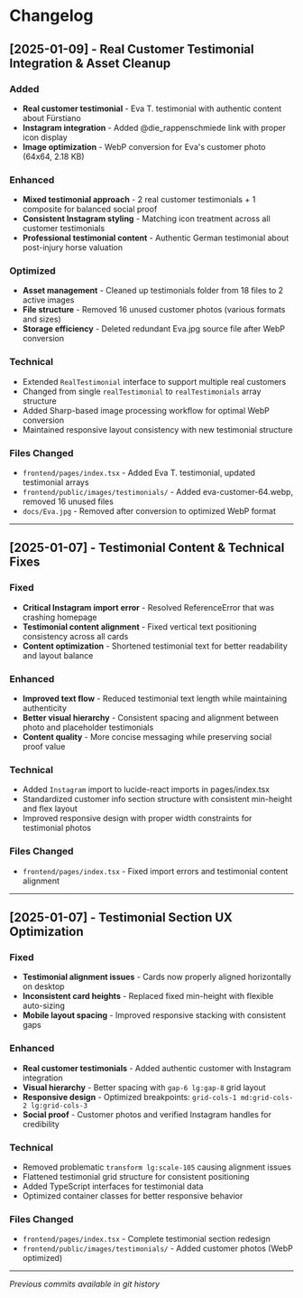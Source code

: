 # Changelog

## [2025-01-09] - Real Customer Testimonial Integration & Asset Cleanup

### Added
- **Real customer testimonial** - Eva T. testimonial with authentic content about Fürstiano
- **Instagram integration** - Added @die_rappenschmiede link with proper icon display
- **Image optimization** - WebP conversion for Eva's customer photo (64x64, 2.18 KB)

### Enhanced
- **Mixed testimonial approach** - 2 real customer testimonials + 1 composite for balanced social proof
- **Consistent Instagram styling** - Matching icon treatment across all customer testimonials
- **Professional testimonial content** - Authentic German testimonial about post-injury horse valuation

### Optimized
- **Asset management** - Cleaned up testimonials folder from 18 files to 2 active images
- **File structure** - Removed 16 unused customer photos (various formats and sizes)
- **Storage efficiency** - Deleted redundant Eva.jpg source file after WebP conversion

### Technical
- Extended `RealTestimonial` interface to support multiple real customers
- Changed from single `realTestimonial` to `realTestimonials` array structure
- Added Sharp-based image processing workflow for optimal WebP conversion
- Maintained responsive layout consistency with new testimonial structure

### Files Changed
- `frontend/pages/index.tsx` - Added Eva T. testimonial, updated testimonial arrays
- `frontend/public/images/testimonials/` - Added eva-customer-64.webp, removed 16 unused files
- `docs/Eva.jpg` - Removed after conversion to optimized WebP format

---

## [2025-01-07] - Testimonial Content & Technical Fixes

### Fixed
- **Critical Instagram import error** - Resolved ReferenceError that was crashing homepage
- **Testimonial content alignment** - Fixed vertical text positioning consistency across all cards
- **Content optimization** - Shortened testimonial text for better readability and layout balance

### Enhanced
- **Improved text flow** - Reduced testimonial text length while maintaining authenticity
- **Better visual hierarchy** - Consistent spacing and alignment between photo and placeholder testimonials
- **Content quality** - More concise messaging while preserving social proof value

### Technical
- Added `Instagram` import to lucide-react imports in pages/index.tsx
- Standardized customer info section structure with consistent min-height and flex layout
- Improved responsive design with proper width constraints for testimonial photos

### Files Changed
- `frontend/pages/index.tsx` - Fixed import errors and testimonial content alignment

---

## [2025-01-07] - Testimonial Section UX Optimization

### Fixed
- **Testimonial alignment issues** - Cards now properly aligned horizontally on desktop
- **Inconsistent card heights** - Replaced fixed min-height with flexible auto-sizing
- **Mobile layout spacing** - Improved responsive stacking with consistent gaps

### Enhanced  
- **Real customer testimonials** - Added authentic customer with Instagram integration
- **Visual hierarchy** - Better spacing with `gap-6 lg:gap-8` grid layout
- **Responsive design** - Optimized breakpoints: `grid-cols-1 md:grid-cols-2 lg:grid-cols-3`
- **Social proof** - Customer photos and verified Instagram handles for credibility

### Technical
- Removed problematic `transform lg:scale-105` causing alignment issues
- Flattened testimonial grid structure for consistent positioning
- Added TypeScript interfaces for testimonial data
- Optimized container classes for better responsive behavior

### Files Changed
- `frontend/pages/index.tsx` - Complete testimonial section redesign
- `frontend/public/images/testimonials/` - Added customer photos (WebP optimized)

---

*Previous commits available in git history*
